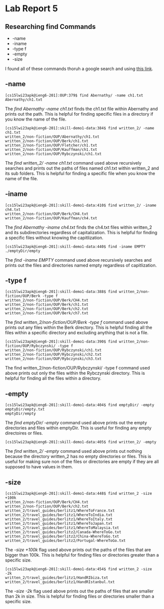 Lab Report 5
==========

Researching find Commands
--------------

* -name
* -iname
* -type f
* -empty
* -size

I found all of these commands thoruh a google search and using [this link](https://www.booleanworld.com/guide-linux-find-command/).

-name
--------

````
[cs15lwi23apk@ieng6-201]:OUP:379$ find Abernathy/ -name ch1.txt
Abernathy/ch1.txt
````

The *find Abernathy -name ch1.txt* finds the ch1.txt file within Abernathy and prints out the path. This is helpful for finding specific files in a directory if you know the name of the file.

````
[cs15lwi23apk@ieng6-201]:skill-demo1-data:384$ find written_2/ -name ch1.txt
written_2/non-fiction/OUP/Abernathy/ch1.txt
written_2/non-fiction/OUP/Berk/ch1.txt
written_2/non-fiction/OUP/Fletcher/ch1.txt
written_2/non-fiction/OUP/Kauffman/ch1.txt
written_2/non-fiction/OUP/Rybczynski/ch1.txt
````
The *find written_2/ -name ch1.txt* command used above recursively searches and prints out the paths of files named ch1.txt within written_2 and its sub folders. This is helpful for finding a specific file when you know the name of the file.

-iname
--------

````
[cs15lwi23apk@ieng6-201]:skill-demo1-data:410$ find written_2/ -iname ch4.txt
written_2/non-fiction/OUP/Berk/CH4.txt
written_2/non-fiction/OUP/Kauffman/ch4.txt
````
The *find Abernathy -iname ch4.txt* finds the ch4.txt files within written_2 and its subdirectories regardless of capitalization. This is helpful for finding a specific files without knowing the capitlization.

````
[cs15lwi23apk@ieng6-201]:skill-demo1-data:440$ find -iname EMPTY
./emptyDir/empty
````
The *find -iname EMPTY* command used above recursively searches and prints out the files and directories named empty regardless of capitlization. 

-type f
------

````
[cs15lwi23apk@ieng6-201]:skill-demo1-data:388$ find written_2/non-fiction/OUP/Berk -type f              
written_2/non-fiction/OUP/Berk/CH4.txt
written_2/non-fiction/OUP/Berk/ch1.txt
written_2/non-fiction/OUP/Berk/ch2.txt
written_2/non-fiction/OUP/Berk/ch7.txt
````
The *find written_2/non-fiction/OUP/Berk -type f* command used above prints out any files within the Berk directory. This is helpful finding all the files within a specific directory and excluding anything that is not a file.

````
[cs15lwi23apk@ieng6-201]:skill-demo1-data:390$ find written_2/non-fiction/OUP/Rybczynski/ -type f 
written_2/non-fiction/OUP/Rybczynski/ch1.txt
written_2/non-fiction/OUP/Rybczynski/ch2.txt
written_2/non-fiction/OUP/Rybczynski/ch3.txt
````
The find written_2/non-fiction/OUP/Rybczynski/ -type f command used above prints out only the files within the Rybczynski directory. This is helpful for finding all the files within a directory.

-empty
------

````
[cs15lwi23apk@ieng6-201]:skill-demo1-data:404$ find emptyDir/ -empty
emptyDir/empty.txt
emptyDir/empty
````
The *find emptyDir/ -empty* command used above prints out the empty directories and files within emptyDir. This is useful for finding any empty directoires or files.

````
[cs15lwi23apk@ieng6-201]:skill-demo1-data:405$ find written_2/ -empty
````
The *find written_2/ -empty* command used above prints out nothing because the directory written_2 has no empty directories or files. This is useful for making sure non of the files or directories are empty if they are all supposed to have values in them. 

-size
------

````
[cs15lwi23apk@ieng6-201]:skill-demo1-data:448$ find written_2 -size +100k
written_2/non-fiction/OUP/Berk/CH4.txt
written_2/non-fiction/OUP/Berk/ch2.txt
written_2/travel_guides/berlitz1/WhereToFrance.txt
written_2/travel_guides/berlitz1/WhereToIndia.txt
written_2/travel_guides/berlitz1/WhereToItaly.txt
written_2/travel_guides/berlitz1/WhereToJapan.txt
written_2/travel_guides/berlitz1/WhereToMalaysia.txt
written_2/travel_guides/berlitz2/Canada-WhereToGo.txt
written_2/travel_guides/berlitz2/China-WhereToGo.txt
written_2/travel_guides/berlitz2/Portugal-WhereToGo.txt
````
The *-size +100k* flag used above prints out the paths of the files that are bigger than 100k. This is helpful for finding files or directories greater than a specific size.

````
[cs15lwi23apk@ieng6-201]:skill-demo1-data:454$ find written_2 -size -2k
written_2/travel_guides/berlitz1/HandRIbiza.txt
written_2/travel_guides/berlitz1/HandRIstanbul.txt
````
The *-size -2k* flag used above prints out the paths of files that are smaller than 2k in size. This is helpful for finding files or directories smaller than a specific size.
